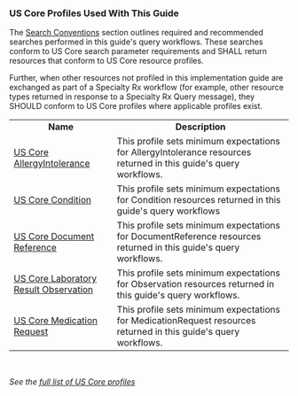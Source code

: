### US Core Profiles Used With This Guide

The [Search Conventions](searches.html) section outlines required and recommended searches performed in this guide's query workflows. These searches conform to US Core search parameter requirements and SHALL return resources that conform to US Core resource profiles.

Further, when other resources not profiled in this implementation guide are exchanged as part of a Specialty Rx workflow (for example, other resource types returned in response to a Specialty Rx Query message), they SHOULD conform to US Core profiles where applicable profiles exist.

<p></p>

<table class="grid">
    <tbody>
        <tr>
            <td style="font-weight:bold;text-align:center">Name</td>
            <td style="font-weight:bold;text-align:center">Description</td>
        </tr>
        <tr>
            <td><a href="https://www.hl7.org/fhir/us/core/StructureDefinition-us-core-allergyintolerance.html">US Core AllergyIntolerance</a></td>
            <td>This profile sets minimum expectations for AllergyIntolerance resources returned in this guide's query workflows.</td>
        </tr>
        <tr>
            <td><a href="https://hl7.org/fhir/us/core/StructureDefinition-us-core-condition.html">US Core Condition</a></td>
            <td>This profile sets minimum expectations for Condition resources returned in this guide's query workflows</td>
        </tr>
        <tr>
            <td><a href="https://hl7.org/fhir/us/core/StructureDefinition-us-core-documentreference.html">US Core Document Reference</a></td>
            <td>This profile sets minimum expectations for DocumentReference resources returned in this guide's query workflows.</td>
        </tr>
        <tr>
            <td><a href="https://www.hl7.org/fhir/us/core/StructureDefinition-us-core-observation-lab.html">US Core Laboratory Result Observation</a></td>
            <td>This profile sets minimum expectations for Observation resources returned in this guide's query workflows.</td>
        </tr>
        <tr>
            <td><a href="https://www.hl7.org/fhir/us/core/StructureDefinition-us-core-medicationrequest.html">US Core Medication Request</a></td>
            <td>This profile sets minimum expectations for MedicationRequest resources returned in this guide's query workflows.</td>
        </tr>
    </tbody>
</table>

<br/>

*See the [full list of US Core profiles](https://www.hl7.org/fhir/us/core/profiles.html)*

<br/>

